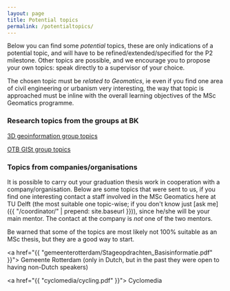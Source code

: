 ```yaml
---
layout: page
title: Potential topics
permalink: /potentialtopics/
---
```


Below you can find some *potential* topics, these are only indications of a potential topic, and will have to be refined/extended/specified for the P2 milestone.
Other topics are possible, and we encourage you to propose your own topics: speak directly to a supervisor of your choice.

The chosen topic must be *related to Geomatics*, ie even if you find one area of civil engineering or urbanism very interesting, the way that topic is approached must be inline with the overall learning objectives of the MSc Geomatics programme.

### Research topics from the groups at BK

<a href="https://3d.bk.tudelft.nl/education/msctopics/"><i class="fa fa-external-link"></i> 3D geoinformation group topics</a>

<a href="http://wiki.tudelft.nl/bin/view/Organisation/OTB/GISt/MScThesisTopics"><i class="fa fa-external-link"></i> OTB GISt group topics</a>


### Topics from companies/organisations

It is possible to carry out your graduation thesis work in cooperation with a company/organisation.
Below are some topics that were sent to us, if you find one interesting contact a staff involved in the MSc Geomatics here at TU Delft (the most suitable one topic-wise; if you don't know just [ask me]({{ "/coordinator/" | prepend: site.baseurl }})), since he/she will be your main mentor.
The contact at the company is *not* one of the two mentors.

Be warned that some of the topics are most likely not 100% suitable as an MSc thesis, but they are a good way to start.

<a href="{{ "gemeenterotterdam/Stageopdrachten_Basisinformatie.pdf" }}"><i class="fa fa-external-link"></i> Gemeente Rotterdam</a> (only in Dutch, but in the past they were open to having non-Dutch speakers)
  
<a href="{{ "cyclomedia/cycling.pdf" }}"><i class="fa fa-external-link"></i> Cyclomedia</a>
